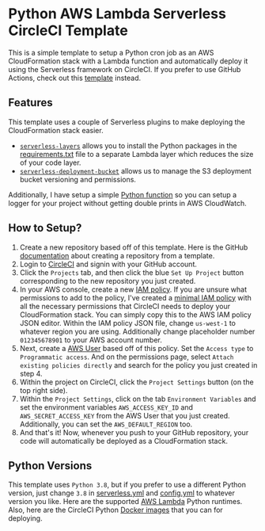 # Python AWS Lambda Serverless CircleCI Template

This is a simple template to setup a Python cron job as an AWS CloudFormation stack with a Lambda function and automatically deploy it using the Serverless framework on CircleCI. If you prefer to use GitHub Actions, check out this [template](https://github.com/nyoungstudios/py-lambda-gh-actions) instead.

## Features

This template uses a couple of Serverless plugins to make deploying the CloudFormation stack easier.
- [`serverless-layers`](https://www.serverless.com/plugins/serverless-layers) allows you to install the Python packages in the [requirements.txt](./requirements.txt) file to a separate Lambda layer which reduces the size of your code layer.
- [`serverless-deployment-bucket`](https://www.serverless.com/plugins/serverless-deployment-bucket) allows us to manage the S3 deployment bucket versioning and permissions.

Additionally, I have setup a simple [Python function](src/logging_setup.py) so you can setup a logger for your project without getting double prints in AWS CloudWatch.

## How to Setup?

1. Create a new repository based off of this template. Here is the GitHub [documentation](https://docs.github.com/en/github/creating-cloning-and-archiving-repositories/creating-a-repository-on-github/creating-a-repository-from-a-template) about creating a repository from a template.
2. Login to [CircleCI](https://app.circleci.com) and signin with your GitHub account.
3. Click the `Projects` tab, and then click the blue `Set Up Project` button corresponding to the new repository you just created.
4. In your AWS console, create a new [IAM policy](https://console.aws.amazon.com/iam/home?#/policies). If you are unsure what permissions to add to the policy, I've created a [minimal IAM policy](./circleci-aws-iam.json) with all the necessary permissions that CircleCI needs to deploy your CloudFormation stack. You can simply copy this to the AWS IAM policy JSON editor. Within the IAM policy JSON file, change `us-west-1` to whatever region you are using. Additionally change placeholder number `012345678901` to your AWS account number.
5. Next, create a [AWS User](https://console.aws.amazon.com/iam/home?#/users) based off of this policy. Set the `Access type` to `Programmatic access`. And on the permissions page, select `Attach existing policies directly` and search for the policy you just created in step 4.
6. Within the project on CircleCI, click the `Project Settings` button (on the top right side).
7. Within the `Project Settings`, click on the tab `Environment Variables` and set the environment variables `AWS_ACCESS_KEY_ID` and `AWS_SECRET_ACCESS_KEY` from the AWS User that you just created. Additionally, you can set the `AWS_DEFAULT_REGION` too.
8. And that's it! Now, whenever you push to your GitHub repository, your code will automatically be deployed as a CloudFormation stack.

## Python Versions

This template uses `Python 3.8`, but if you prefer to use a different Python version, just change `3.8` in [serverless.yml](./serverless.yml) and [config.yml](.circleci/config.yml) to whatever version you like. Here are the supported [AWS Lambda](https://docs.aws.amazon.com/lambda/latest/dg/lambda-runtimes.html) Python runtimes. Also, here are the CircleCI Python [Docker images](https://circleci.com/developer/images/image/cimg/python) that you can for deploying.
